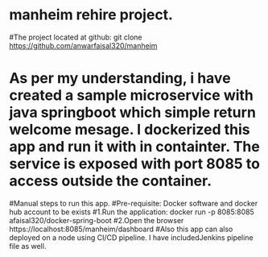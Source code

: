 # manheim rehire project.
#The project located at github: git clone https://github.com/anwarfaisal320/manheim
# As per my understanding, i have created a sample microservice with java springboot which simple return welcome mesage. I  dockerized this app and run it with in containter. The service is exposed with port 8085 to access outside the container.
#Manual steps to run this app.
#Pre-requisite: Docker software and docker hub account to be exists 
#1.Run the application: docker run -p 8085:8085 afaisal320/docker-spring-boot
#2.Open the browser https://localhost:8085/manheim/dashboard
#Also this app can also deployed on a node using CI/CD pipeline. I have includedJenkins pipeline file as well.
#

 
